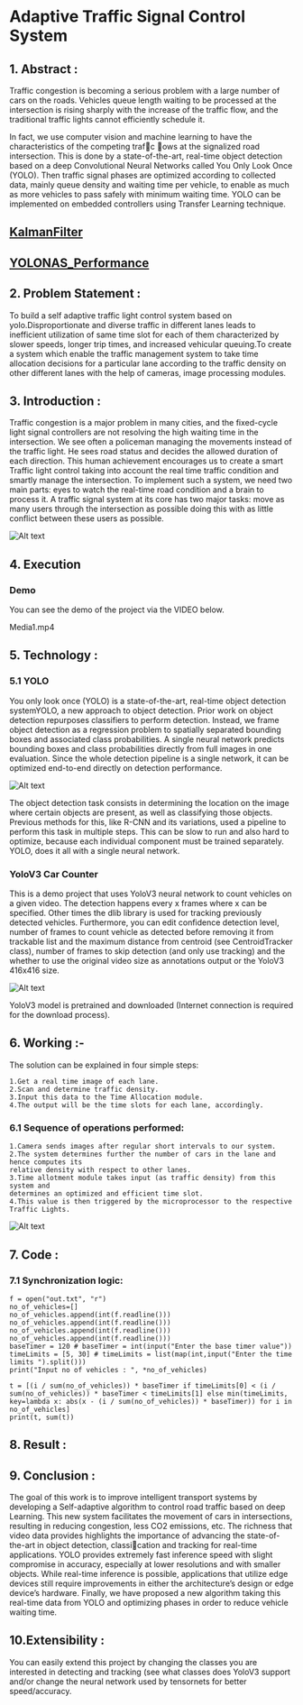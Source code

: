 # Adaptive Traffic Signal Control System

## 1. Abstract :

Traffic congestion is becoming a serious problem with a large number of cars on the roads. Vehicles queue length waiting to be processed at the intersection is rising sharply with the increase of the traffic flow, and the traditional traffic lights cannot efficiently schedule it. 

In fact, we use computer vision and machine learning to have the characteristics of the competing trafc ows at the signalized road intersection. This is done by a state-of-the-art, real-time object detection based on a deep Convolutional Neural Networks called You Only Look Once (YOLO). Then traffic signal phases are optimized according to collected data, mainly queue density and waiting time per vehicle, to enable as much as more vehicles to pass safely with minimum waiting time. YOLO can be implemented on embedded controllers using Transfer Learning
technique.

##  [KalmanFilter](DOCUMENTATION/KalmanFilter.png)
## [YOLONAS_Performance](DOCUMENTATION/YOLONAS_Performane.png)

## 2. Problem Statement :

To build a self adaptive traffic light control system based on yolo.Disproportionate and
diverse traffic in different lanes leads to inefficient utilization of same time slot for each
of them characterized by slower speeds, longer trip times, and increased vehicular
queuing.To create a system which enable the traffic management system to take time
allocation decisions for a particular lane according to the traffic density on other
different lanes with the help of cameras, image processing modules.

## 3. Introduction :

Traffic congestion is a major problem in many cities, and the fixed-cycle light signal controllers are not resolving the high waiting time in the intersection. We see often a policeman managing the movements instead of the traffic light. He sees road status and decides the allowed duration of each direction. This human achievement encourages us to create a smart Traffic light control taking into account the real time traffic condition and smartly manage the intersection. To implement such a system, we need two main parts: eyes to watch the real-time road condition and a brain to process it. A traffic signal system at its core has two major tasks: move as many users through the intersection as possible doing this with as little conflict between these users as possible.

![Alt text](image-3.png)

## 4. Execution
### Demo

You can see the demo of the project via the VIDEO below.

Media1.mp4


## 5. Technology :

### 5.1 YOLO

You only look once (YOLO) is a state-of-the-art, real-time object detection
systemYOLO, a new approach to object detection. Prior work on object detection
repurposes classifiers to perform detection. Instead, we frame object detection as a
regression problem to spatially separated bounding boxes and associated class
probabilities. A single neural network predicts bounding boxes and class probabilities
directly from full images in one evaluation. Since the whole detection pipeline is a
single network, it can be optimized end-to-end directly on detection performance.

![Alt text](image.png)

The object detection task consists in determining the location on the image where
certain objects are present, as well as classifying those objects. Previous methods for
this, like R-CNN and its variations, used a pipeline to perform this task in multiple
steps. This can be slow to run and also hard to optimize, because each individual
component must be trained separately. YOLO, does it all with a single neural network.


### YoloV3 Car Counter

This is a demo project that uses YoloV3 neural network to count vehicles on a given video. The detection happens every x frames where x can be specified. Other times the dlib library is used for tracking previously detected vehicles. Furthermore, you can edit confidence detection level, number of frames to count vehicle as detected before removing it from trackable list and the maximum distance from centroid (see CentroidTracker class), number of frames to skip detection (and only use tracking) and the whether to use the original video size as annotations output or the YoloV3 416x416 size.

![Alt text](image-1.png)

YoloV3 model is pretrained and downloaded (Internet connection is required for the download process).

## 6. Working :-


The solution can be explained in four simple steps:

    1.Get a real time image of each lane.
    2.Scan and determine traffic density.
    3.Input this data to the Time Allocation module.
    4.The output will be the time slots for each lane, accordingly.



### 6.1  Sequence of operations performed:

    1.Camera sends images after regular short intervals to our system.
    2.The system determines further the number of cars in the lane and hence computes its
    relative density with respect to other lanes.
    3.Time allotment module takes input (as traffic density) from this system and
    determines an optimized and efficient time slot.
    4.This value is then triggered by the microprocessor to the respective Traffic Lights.


![Alt text](image-2.png)

## 7. Code :
### 7.1 Synchronization logic:

    f = open("out.txt", "r")
    no_of_vehicles=[]
    no_of_vehicles.append(int(f.readline()))
    no_of_vehicles.append(int(f.readline()))
    no_of_vehicles.append(int(f.readline()))
    no_of_vehicles.append(int(f.readline()))
    baseTimer = 120 # baseTimer = int(input("Enter the base timer value"))
    timeLimits = [5, 30] # timeLimits = list(map(int,input("Enter the time limits ").split()))
    print("Input no of vehicles : ", *no_of_vehicles)
    
    t = [(i / sum(no_of_vehicles)) * baseTimer if timeLimits[0] < (i / sum(no_of_vehicles)) * baseTimer < timeLimits[1] else min(timeLimits, key=lambda x: abs(x - (i / sum(no_of_vehicles)) * baseTimer)) for i in no_of_vehicles]
    print(t, sum(t))


## 8. Result : 


## 9. Conclusion :

The goal of this work is to improve intelligent transport systems by developing a Self-adaptive
algorithm to control road traffic based on deep Learning. This new system facilitates the
movement of cars in intersections, resulting in reducing congestion, less CO2 emissions, etc.
The richness that video data provides highlights the importance of advancing the state-of-the-art
in object detection, classication and tracking for real-time applications. YOLO provides
extremely fast inference speed with slight compromise in accuracy, especially at lower
resolutions and with smaller objects. While real-time inference is possible, applications that
utilize edge devices still require improvements in either the architecture’s design or edge
device’s hardware.
Finally, we have proposed a new algorithm taking this real-time data from YOLO and
optimizing phases in order to reduce vehicle waiting time.


## 10.Extensibility :
You can easily extend this project by changing the classes you are interested in detecting and tracking (see what classes does YoloV3 support and/or change the neural network used by tensornets for better speed/accuracy.

